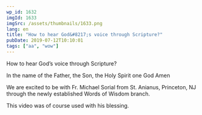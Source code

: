 ```yaml
---
wp_id: 1632
imgId: 1633
imgSrc: /assets/thumbnails/1633.png
lang: en
title: "How to hear God&#8217;s voice through Scripture?"
pubDate: 2019-07-12T10:10:01
tags: ["aa", "wow"]
---
```

<!-- page: 6 -->

<p>How to hear God&#8217;s voice through Scripture?</p>
<p>In the name of the Father, the Son, the Holy Spirit one God Amen</p>
<p>We are excited to be with Fr. Michael Sorial from St. Anianus, Princeton, NJ through the newly established Words of Wisdom branch.</p>
<p>This video was of course used with his blessing.</p>
